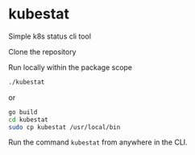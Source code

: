 # kubestat

Simple k8s status cli tool

Clone the repository

Run locally within the package scope

```bash
./kubestat
```

or

```bash
go build
cd kubestat
sudo cp kubestat /usr/local/bin
```

Run the command  `kubestat` from anywhere in the CLI.
